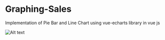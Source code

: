 # Graphing-Sales
Implementation of Pie Bar and Line Chart using vue-echarts library in vue js

![Alt text](./assets/image.png)

